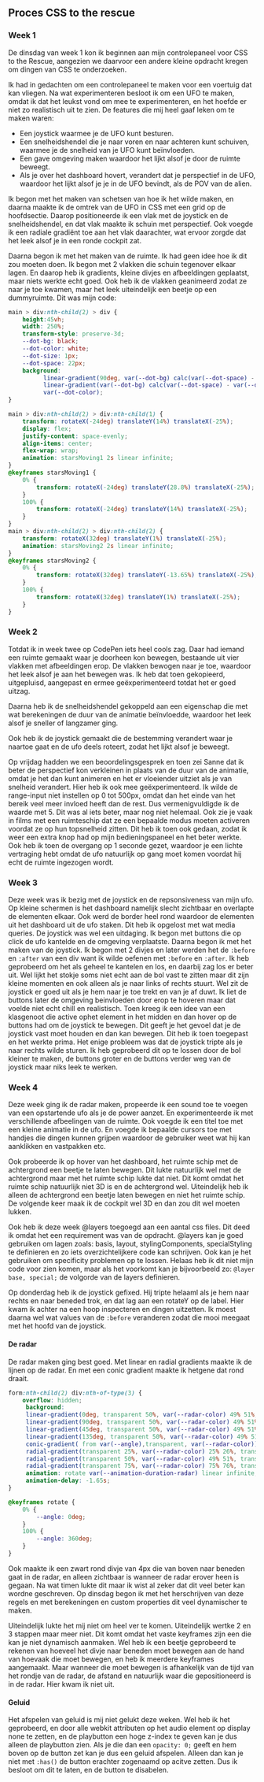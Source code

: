 ## Proces CSS to the rescue 

### Week 1

De dinsdag van week 1 kon ik beginnen aan mijn controlepaneel voor CSS to the Rescue, aangezien we daarvoor een andere kleine opdracht kregen om dingen van CSS te onderzoeken.

Ik had in gedachten om een controlepaneel te maken voor een voertuig dat kan vliegen. Na wat experimenteren besloot ik om een UFO te maken, omdat ik dat het leukst vond om mee te experimenteren, en het hoefde er niet zo realistisch uit te zien. De features die mij heel gaaf leken om te maken waren:

- Een joystick waarmee je de UFO kunt besturen.
- Een snelheidshendel die je naar voren en naar achteren kunt schuiven, waarmee je de snelheid van je UFO kunt beïnvloeden.
- Een gave omgeving maken waardoor het lijkt alsof je door de ruimte beweegt.
- Als je over het dashboard hovert, verandert dat je perspectief in de UFO, waardoor het lijkt alsof je je in de UFO bevindt, als de POV van de alien.

Ik begon met het maken van schetsen van hoe ik het wilde maken, en daarna maakte ik de omtrek van de UFO in CSS met een grid op de hoofdsectie. Daarop positioneerde ik een vlak met de joystick en de snelheidshendel, en dat vlak maakte ik schuin met perspectief. Ook voegde ik een radiale gradiënt toe aan het vlak daarachter, wat ervoor zorgde dat het leek alsof je in een ronde cockpit zat.

Daarna begon ik met het maken van de ruimte. Ik had geen idee hoe ik dit zou moeten doen. Ik begon met 2 vlakken die schuin tegenover elkaar lagen. En daarop heb ik gradients, kleine divjes en afbeeldingen geplaatst, maar niets werkte echt goed. Ook heb ik de vlakken geanimeerd zodat ze naar je toe kwamen, maar het leek uiteindelijk een beetje op een dummyruimte. Dit was mijn code:


```css
main > div:nth-child(2) > div {
    height:45vh;
    width: 250%;
    transform-style: preserve-3d;
    --dot-bg: black;
    --dot-color: white;
    --dot-size: 1px;
    --dot-space: 22px;
    background:
          linear-gradient(90deg, var(--dot-bg) calc(var(--dot-space) - var(--dot-size)), transparent 1%) center / var(--dot-space) var(--dot-space),
          linear-gradient(var(--dot-bg) calc(var(--dot-space) - var(--dot-size)), transparent 1%) center / var(--dot-space) var(--dot-space),
          var(--dot-color);
}

main > div:nth-child(2) > div:nth-child(1) {
    transform: rotateX(-24deg) translateY(14%) translateX(-25%);
    display: flex;
    justify-content: space-evenly;
    align-items: center;
    flex-wrap: wrap;
    animation: starsMoving1 2s linear infinite;
}
@keyframes starsMoving1 {
    0% {
        transform: rotateX(-24deg) translateY(28.8%) translateX(-25%);
    }
    100% {
        transform: rotateX(-24deg) translateY(14%) translateX(-25%);
    }
}
main > div:nth-child(2) > div:nth-child(2) {
    transform: rotateX(32deg) translateY(1%) translateX(-25%);
    animation: starsMoving2 2s linear infinite;
}
@keyframes starsMoving2 {
    0% {
        transform: rotateX(32deg) translateY(-13.65%) translateX(-25%);
    }
    100% {
        transform: rotateX(32deg) translateY(1%) translateX(-25%);
    }
}
```

### Week 2

Totdat ik in week twee op CodePen iets heel cools zag. Daar had iemand een ruimte gemaakt waar je doorheen kon bewegen, bestaande uit vier vlakken met afbeeldingen erop. De vlakken bewogen naar je toe, waardoor het leek alsof je aan het bewegen was. Ik heb dat toen gekopieerd, uitgepluisd, aangepast en ermee geëxperimenteerd totdat het er goed uitzag.

Daarna heb ik de snelheidshendel gekoppeld aan een eigenschap die met wat berekeningen de duur van de animatie beïnvloedde, waardoor het leek alsof je sneller of langzamer ging.

Ook heb ik de joystick gemaakt die de bestemming verandert waar je naartoe gaat en de ufo deels roteert, zodat het lijkt alsof je beweegt.

Op vrijdag hadden we een beoordelingsgesprek en toen zei Sanne dat ik beter de perspectief kon verkleinen in plaats van de duur van de animatie, omdat je het dan kunt animeren en het er vloeiender uitziet als je van snelheid verandert. Hier heb ik ook mee geëxperimenteerd. Ik wilde de range-input niet instellen op 0 tot 500px, omdat dan het einde van het bereik veel meer invloed heeft dan de rest. Dus vermenigvuldigde ik de waarde met 5. Dit was al iets beter, maar nog niet helemaal. Ook zie je vaak in films met een ruimteschip dat ze een bepaalde modus moeten activeren voordat ze op hun topsnelheid zitten. Dit heb ik toen ook gedaan, zodat ik weer een extra knop had op mijn bedieningspaneel en het beter werkte. Ook heb ik toen de overgang op 1 seconde gezet, waardoor je een lichte vertraging hebt omdat de ufo natuurlijk op gang moet komen voordat hij echt de ruimte ingezogen wordt.


### Week 3

Deze week was ik bezig met de joystick en de repsonsiveness van mijn ufo. Op kleine schermen is het dashboard namelijk slecht zichtbaar en overlapte de elementen elkaar. Ook werd de border heel rond waardoor de elementen uit het dashboard uit de ufo staken. Dit heb ik opgelost met wat media queries. De joystick was wel een uitdaging. Ik begon met buttons die op click de ufo kantelde en de omgeving verplaatste. Daarna begon ik met het maken van de joystick. Ik begon met 2 divjes en later werden het de `:before` en `:after` van een div want ik wilde oefenen met `:before` en `:after`.
Ik heb geprobeerd om het als geheel te kantelen en los, en daarbij zag los er beter uit. Wel lijkt het stokje soms niet echt aan de bol vast te zitten maar dit zijn kleine momenten en ook alleen als je naar links of rechts stuurt. Wel zit de joystick er goed uit als je hem naar je toe trekt en van je af duwt.
Ik liet de buttons later de omgeving beinvloeden door erop te hoveren maar dat voelde niet echt chill en realistisch. Toen kreeg ik een idee van een klasgenoot die active ophet element in het midden en dan hover op de buttons had om de joystick te bewegen. Dit geeft je het gevoel dat je de joystick vast moet houden en dan kan bewegen. Dit heb ik toen toegepast en het werkte prima. Het enige probleem was dat de joystick tripte als je naar rechts wilde sturen. Ik heb geprobeerd dit op te lossen door de bol kleiner te maken, de buttons groter en de buttons verder weg van de joystick maar niks leek te werken.

### Week 4 

Deze week ging ik de radar maken, propeerde ik een sound toe te voegen van een opstartende ufo als je de power aanzet. En experimenteerde ik met verschillende afbeelingen van de ruimte. Ook voegde ik een titel toe met een kleine animatie in de ufo. En voegde ik bepaalde cursors toe met handjes die dingen kunnen grijpen waardoor de gebruiker weet wat hij kan aanklikken en vastpakken etc.

Ook probeerde ik op hover van het dashboard, het ruimte schip met de achtergrond een beetje te laten bewegen. Dit lukte natuurlijk wel met de achtergrond maar met het ruimte schip lukte dat niet. Dit komt omdat het ruimte schip natuurlijk niet 3D is en de achtergrond wel. Uiteindelijk heb ik alleen de achtergrond een beetje laten bewegen en niet het ruimte schip. De volgende keer maak ik de cockpit wel 3D en dan zou dit wel moeten lukken. 

Ook heb ik deze week @layers toegoegd aan een aantal css files. Dit deed ik omdat het een requirement was van de opdracht. @layers kan je goed gebruiken om lagen zoals: basis, layout, stylingComponents, specialStyling te definieren en zo iets overzichtelijkere code kan schrijven. Ook kan je het gebruiken om specificity problemen op te lossen. Helaas heb ik dit niet mijn code voor zien komen, maar als het voorkomt kan je bijvoorbeeld zo: `@layer base, special;` de volgorde van de layers definieren. 

Op donderdag heb ik de joystick gefixed. Hij tripte helaaml als je hem naar rechts en naar beneded trok, en dat lag aan een rotateY op de label. Hier kwam ik achter na een hoop inspecteren en dingen uitzetten. Ik moest daarna wel wat values van de `:before` veranderen zodat die mooi meegaat met het hoofd van de joystick.

#### De radar

De radar maken ging best goed. Met linear en radial gradients maakte ik de lijnen op de radar. En met een conic gradient maakte ik hetgene dat rond draait. 

```css
form:nth-child(2) div:nth-of-type(3) {
    overflow: hidden;
     background:
     linear-gradient(0deg, transparent 50%, var(--radar-color) 49% 51%, transparent 51% 100%),
     linear-gradient(90deg, transparent 50%, var(--radar-color) 49% 51%, transparent 51% 100%),
     linear-gradient(45deg, transparent 50%, var(--radar-color) 49% 51%, transparent 51% 100%),
     linear-gradient(135deg, transparent 50%, var(--radar-color) 49% 51%, transparent 51% 100%),
     conic-gradient( from var(--angle),transparent, var(--radar-color)),
     radial-gradient(transparent 25%, var(--radar-color) 25% 26%, transparent 27% 100%),
     radial-gradient(transparent 50%, var(--radar-color) 49% 51%, transparent 51% 100%),
     radial-gradient(transparent 75%, var(--radar-color) 75% 76%, transparent 77% 100%);
     animation: rotate var(--animation-duration-radar) linear infinite;
     animation-delay: -1.65s;
}

@keyframes rotate {
    0% {
        --angle: 0deg;
    }
    100% {
        --angle: 360deg;
    }
}
```

Ook maakte ik een zwart rond divje van 4px die van boven naar beneden gaat in de radar, en alleen zichtbaar is wanneer de radar erover heen is gegaan. Na wat timen lukte dit maar ik wist al zeker dat dit veel beter kan wordne geschreven. Op dinsdag begon ik met het herschrijven van deze regels en met berekeningen en custom properties dit veel dynamischer te maken. 

Uiteindelijk lukte het mij niet om heel ver te komen. Uiteindelijk wertke 2 en 3 stappen maar meer niet. Dit komt omdat het vaste keyframes zijn een die kan je niet dynamisch aanmaken. Wel heb ik een beetje geprobeerd te rekenen van hoeveel het divje naar beneden moet bewegen aan de hand van hoevaak die moet bewegen, en heb ik meerdere keyframes aangemaakt. Maar wanneer die moet bewegen is afhankelijk van de tijd van het rondje van de radar, de afstand en natuurlijk waar die gepositioneerd is in de radar. Hier kwam ik niet uit. 

#### Geluid

Het afspelen van geluid is mij niet gelukt deze weken. Wel heb ik het geprobeerd, en door alle webkit attributen op het audio element op display none te zetten, en de playbutton een hoge z-index te geven kan je dus alleen de playbutton zien. Als je die dan een `opacity: 0;` geeft en hem boven op de button zet kan je dus een geluid afspelen. Alleen dan kan je niet met `:has()` de button erachter zogenaamd op acitve zetten. Dus ik besloot om dit te laten, en de button te disabelen.  